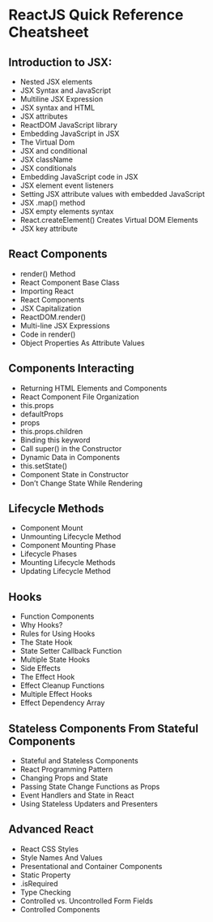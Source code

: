 # ReactJS Quick Reference Cheatsheet
## Introduction to JSX:
* Nested JSX elements
* JSX Syntax and JavaScript
* Multiline JSX Expression
* JSX syntax and HTML
* JSX attributes
* ReactDOM JavaScript library
* Embedding JavaScript in JSX
* The Virtual Dom
* JSX and conditional
* JSX className
* JSX conditionals
* Embedding JavaScript code in JSX
* JSX element event listeners
* Setting JSX attribute values with embedded JavaScript
* JSX .map() method
* JSX empty elements syntax
* React.createElement() Creates Virtual DOM Elements
* JSX key attribute

## React Components
* render() Method
* React Component Base Class
* Importing React
* React Components
* JSX Capitalization
* ReactDOM.render()
* Multi-line JSX Expressions
* Code in render()
* Object Properties As Attribute Values

## Components Interacting
* Returning HTML Elements and Components
* React Component File Organization
* this.props
* defaultProps
* props
* this.props.children
* Binding this keyword
* Call super() in the Constructor
* Dynamic Data in Components
* this.setState()
* Component State in Constructor
* Don’t Change State While Rendering

## Lifecycle Methods
* Component Mount
* Unmounting Lifecycle Method
* Component Mounting Phase
* Lifecycle Phases
* Mounting Lifecycle Methods
* Updating Lifecycle Method

## Hooks
* Function Components
* Why Hooks?
* Rules for Using Hooks
* The State Hook
* State Setter Callback Function
* Multiple State Hooks
* Side Effects
* The Effect Hook
* Effect Cleanup Functions
* Multiple Effect Hooks
* Effect Dependency Array

## Stateless Components From Stateful Components
* Stateful and Stateless Components
* React Programming Pattern
* Changing Props and State
* Passing State Change Functions as Props
* Event Handlers and State in React
* Using Stateless Updaters and Presenters

## Advanced React
* React CSS Styles
* Style Names And Values
* Presentational and Container Components
* Static Property
* .isRequired
* Type Checking
* Controlled vs. Uncontrolled Form Fields
* Controlled Components
